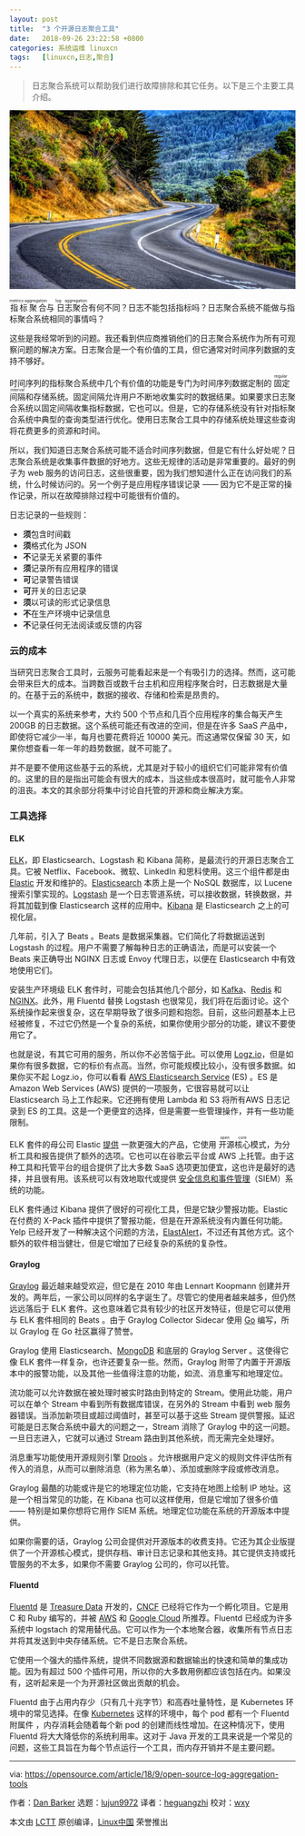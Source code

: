 ```yaml
---
layout: post
title:	"3 个开源日志聚合工具"
date:	2018-09-26 23:22:58 +0800 
categories:	系统运维 linuxcn 
tags:	[linuxcn,日志,聚合]
---
```




> 
> 日志聚合系统可以帮助我们进行故障排除和其它任务。以下是三个主要工具介绍。
> 
> 
> 


![](/Asserts/Images/album/201809/26/232224t11dhbcya8aijhsh.jpg)


<ruby> 指标聚合 <rt>  metrics aggregation </rt></ruby>与<ruby> 日志聚合 <rt>  log aggregation </rt></ruby>有何不同？日志不能包括指标吗？日志聚合系统不能做与指标聚合系统相同的事情吗？


这些是我经常听到的问题。我还看到供应商推销他们的日志聚合系统作为所有可观察问题的解决方案。日志聚合是一个有价值的工具，但它通常对时间序列数据的支持不够好。


时间序列的指标聚合系统中几个有价值的功能是专门为时间序列数据定制的<ruby> 固定间隔 <rt>  regular interval </rt></ruby>和存储系统。固定间隔允许用户不断地收集实时的数据结果。如果要求日志聚合系统以固定间隔收集指标数据，它也可以。但是，它的存储系统没有针对指标聚合系统中典型的查询类型进行优化。使用日志聚合工具中的存储系统处理这些查询将花费更多的资源和时间。


所以，我们知道日志聚合系统可能不适合时间序列数据，但是它有什么好处呢？日志聚合系统是收集事件数据的好地方。这些无规律的活动是非常重要的。最好的例子为 web 服务的访问日志，这些很重要，因为我们想知道什么正在访问我们的系统，什么时候访问的。另一个例子是应用程序错误记录 —— 因为它不是正常的操作记录，所以在故障排除过程中可能很有价值的。


日志记录的一些规则：


* **须**包含时间戳
* **须**格式化为 JSON
* **不**记录无关紧要的事件
* **须**记录所有应用程序的错误
* **可**记录警告错误
* **可**开关的日志记录
* **须**以可读的形式记录信息
* **不**在生产环境中记录信息
* **不**记录任何无法阅读或反馈的内容


### 云的成本


当研究日志聚合工具时，云服务可能看起来是一个有吸引力的选择。然而，这可能会带来巨大的成本。当跨数百或数千台主机和应用程序聚合时，日志数据是大量的。在基于云的系统中，数据的接收、存储和检索是昂贵的。


以一个真实的系统来参考，大约 500 个节点和几百个应用程序的集合每天产生 200GB 的日志数据。这个系统可能还有改进的空间，但是在许多 SaaS 产品中，即使将它减少一半，每月也要花费将近 10000 美元。而这通常仅保留 30 天，如果你想查看一年一年的趋势数据，就不可能了。


并不是要不使用这些基于云的系统，尤其是对于较小的组织它们可能非常有价值的。这里的目的是指出可能会有很大的成本，当这些成本很高时，就可能令人非常的沮丧。本文的其余部分将集中讨论自托管的开源和商业解决方案。


### 工具选择


#### ELK


[ELK](https://www.elastic.co/webinars/introduction-elk-stack)，即 Elasticsearch、Logstash 和 Kibana 简称，是最流行的开源日志聚合工具。它被 Netflix、Facebook、微软、LinkedIn 和思科使用。这三个组件都是由 [Elastic](https://www.elastic.co/) 开发和维护的。[Elasticsearch](https://www.elastic.co/products/elasticsearch) 本质上是一个 NoSQL 数据库，以 Lucene 搜索引擎实现的。[Logstash](https://www.elastic.co/products/logstash) 是一个日志管道系统，可以接收数据，转换数据，并将其加载到像 Elasticsearch 这样的应用中。[Kibana](https://www.elastic.co/products/kibana) 是 Elasticsearch 之上的可视化层。


几年前，引入了 Beats 。Beats 是数据采集器。它们简化了将数据运送到 Logstash 的过程。用户不需要了解每种日志的正确语法，而是可以安装一个 Beats 来正确导出 NGINX 日志或 Envoy 代理日志，以便在 Elasticsearch 中有效地使用它们。


安装生产环境级 ELK 套件时，可能会包括其他几个部分，如 [Kafka](http://kafka.apache.org/)、[Redis](https://redis.io/) 和 [NGINX](https://www.nginx.com/)。此外，用 Fluentd 替换 Logstash 也很常见，我们将在后面讨论。这个系统操作起来很复杂，这在早期导致了很多问题和抱怨。目前，这些问题基本上已经被修复，不过它仍然是一个复杂的系统，如果你使用少部分的功能，建议不要使用它了。


也就是说，有其它可用的服务，所以你不必苦恼于此。可以使用 [Logz.io](https://logz.io/)，但是如果你有很多数据，它的标价有点高。当然，你可能规模比较小，没有很多数据。如果你买不起 Logz.io，你可以看看 [AWS Elasticsearch Service](https://aws.amazon.com/elasticsearch-service/) (ES) 。ES 是 Amazon Web Services (AWS) 提供的一项服务，它很容易就可以让 Elasticsearch 马上工作起来。它还拥有使用 Lambda 和 S3 将所有AWS 日志记录到 ES 的工具。这是一个更便宜的选择，但是需要一些管理操作，并有一些功能限制。


ELK 套件的母公司 Elastic [提供](https://www.elastic.co/cloud) 一款更强大的产品，它使用<ruby> 开源核心 <rt>  open core </rt></ruby>模式，为分析工具和报告提供了额外的选项。它也可以在谷歌云平台或 AWS 上托管。由于这种工具和托管平台的组合提供了比大多数 SaaS 选项更加便宜，这也许是最好的选择，并且很有用。该系统可以有效地取代或提供 [安全信息和事件管理](https://en.wikipedia.org/wiki/Security_information_and_event_management)（SIEM）系统的功能。


ELK 套件通过 Kibana 提供了很好的可视化工具，但是它缺少警报功能。Elastic 在付费的 X-Pack 插件中提供了警报功能，但是在开源系统没有内置任何功能。Yelp 已经开发了一种解决这个问题的方法，[ElastAlert](https://github.com/Yelp/elastalert)，不过还有其他方式。这个额外的软件相当健壮，但是它增加了已经复杂的系统的复杂性。


#### Graylog


[Graylog](https://www.graylog.org/) 最近越来越受欢迎，但它是在 2010 年由 Lennart Koopmann 创建并开发的。两年后，一家公司以同样的名字诞生了。尽管它的使用者越来越多，但仍然远远落后于 ELK 套件。这也意味着它具有较少的社区开发特征，但是它可以使用与 ELK 套件相同的 Beats 。由于 Graylog Collector Sidecar 使用 [Go](https://opensource.com/tags/go) 编写，所以 Graylog 在 Go 社区赢得了赞誉。


Graylog 使用 Elasticsearch、[MongoDB](https://www.mongodb.com/) 和底层的 Graylog Server 。这使得它像 ELK 套件一样复杂，也许还要复杂一些。然而，Graylog 附带了内置于开源版本中的报警功能，以及其他一些值得注意的功能，如流、消息重写和地理定位。


流功能可以允许数据在被处理时被实时路由到特定的 Stream。使用此功能，用户可以在单个 Stream 中看到所有数据库错误，在另外的 Stream 中看到 web 服务器错误。当添加新项目或超过阈值时，甚至可以基于这些 Stream 提供警报。延迟可能是日志聚合系统中最大的问题之一，Stream 消除了 Graylog 中的这一问题。一旦日志进入，它就可以通过 Stream 路由到其他系统，而无需完全处理好。


消息重写功能使用开源规则引擎 [Drools](https://www.drools.org/) 。允许根据用户定义的规则文件评估所有传入的消息，从而可以删除消息（称为黑名单）、添加或删除字段或修改消息。


Graylog 最酷的功能或许是它的地理定位功能，它支持在地图上绘制 IP 地址。这是一个相当常见的功能，在 Kibana 也可以这样使用，但是它增加了很多价值 —— 特别是如果你想将它用作 SIEM 系统。地理定位功能在系统的开源版本中提供。


如果你需要的话，Graylog 公司会提供对开源版本的收费支持。它还为其企业版提供了一个开源核心模式，提供存档、审计日志记录和其他支持。其它提供支持或托管服务的不太多，如果你不需要 Graylog 公司的，你可以托管。


#### Fluentd


[Fluentd](https://www.fluentd.org/) 是 [Treasure Data](https://www.treasuredata.com/) 开发的，[CNCF](https://www.cncf.io/) 已经将它作为一个孵化项目。它是用 C 和 Ruby 编写的，并被 [AWS](https://aws.amazon.com/blogs/aws/all-your-data-fluentd/) 和 [Google Cloud](https://cloud.google.com/logging/docs/agent/) 所推荐。Fluentd 已经成为许多系统中 logstach 的常用替代品。它可以作为一个本地聚合器，收集所有节点日志并将其发送到中央存储系统。它不是日志聚合系统。


它使用一个强大的插件系统，提供不同数据源和数据输出的快速和简单的集成功能。因为有超过 500 个插件可用，所以你的大多数用例都应该包括在内。如果没有，这听起来是一个为开源社区做出贡献的机会。


Fluentd 由于占用内存少（只有几十兆字节）和高吞吐量特性，是 Kubernetes 环境中的常见选择。在像 [Kubernetes](https://opensource.com/resources/what-is-kubernetes) 这样的环境中，每个 pod 都有一个 Fluentd 附属件 ，内存消耗会随着每个新 pod 的创建而线性增加。在这种情况下，使用 Fluentd 将大大降低你的系统利用率。这对于 Java 开发的工具来说是一个常见的问题，这些工具旨在为每个节点运行一个工具，而内存开销并不是主要问题。




---


via: <https://opensource.com/article/18/9/open-source-log-aggregation-tools>


作者：[Dan Barker](https://opensource.com/users/barkerd427) 选题：[lujun9972](https://github.com/lujun9972) 译者：[heguangzhi](https://github.com/heguangzhi) 校对：[wxy](https://github.com/wxy)


本文由 [LCTT](https://github.com/LCTT/TranslateProject) 原创编译，[Linux中国](https://linux.cn/) 荣誉推出

